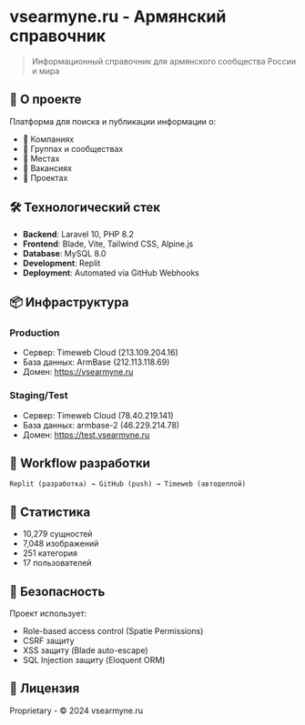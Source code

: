 # vsearmyne.ru - Армянский справочник

> Информационный справочник для армянского сообщества России и мира

## 🚀 О проекте

Платформа для поиска и публикации информации о:
- 🏢 Компаниях
- 👥 Группах и сообществах  
- 📍 Местах
- 💼 Вакансиях
- 🎯 Проектах

## 🛠 Технологический стек

- **Backend**: Laravel 10, PHP 8.2
- **Frontend**: Blade, Vite, Tailwind CSS, Alpine.js
- **Database**: MySQL 8.0
- **Development**: Replit
- **Deployment**: Automated via GitHub Webhooks

## 📦 Инфраструктура

### Production
- Сервер: Timeweb Cloud (213.109.204.16)
- База данных: ArmBase (212.113.118.69)
- Домен: https://vsearmyne.ru

### Staging/Test
- Сервер: Timeweb Cloud (78.40.219.141)
- База данных: armbase-2 (46.229.214.78)
- Домен: https://test.vsearmyne.ru

## 🔄 Workflow разработки

```
Replit (разработка) → GitHub (push) → Timeweb (автодеплой)
```

## 📝 Статистика

- 10,279 сущностей
- 7,048 изображений
- 251 категория
- 17 пользователей

## 🔐 Безопасность

Проект использует:
- Role-based access control (Spatie Permissions)
- CSRF защиту
- XSS защиту (Blade auto-escape)
- SQL Injection защиту (Eloquent ORM)

## 📄 Лицензия

Proprietary - © 2024 vsearmyne.ru
